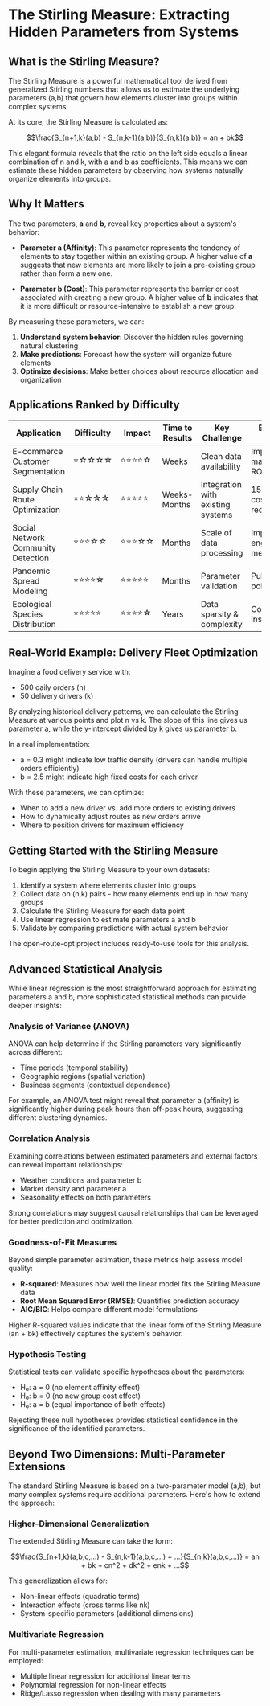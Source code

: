 # The Stirling Measure: Extracting Hidden Parameters from Systems

## What is the Stirling Measure?

The Stirling Measure is a powerful mathematical tool derived from generalized Stirling numbers that allows us to estimate the underlying parameters (a,b) that govern how elements cluster into groups within complex systems.

At its core, the Stirling Measure is calculated as:

$$\frac{S_{n+1,k}(a,b) - S_{n,k-1}(a,b)}{S_{n,k}(a,b)} = an + bk$$

This elegant formula reveals that the ratio on the left side equals a linear combination of n and k, with a and b as coefficients. This means we can estimate these hidden parameters by observing how systems naturally organize elements into groups.

## Why It Matters

The two parameters, **a** and **b**, reveal key properties about a system's behavior:

- **Parameter a (Affinity)**: This parameter represents the tendency of elements to stay together within an existing group. A higher value of **a** suggests that new elements are more likely to join a pre-existing group rather than form a new one.

- **Parameter b (Cost)**: This parameter represents the barrier or cost associated with creating a new group. A higher value of **b** indicates that it is more difficult or resource-intensive to establish a new group.

By measuring these parameters, we can:

1. **Understand system behavior**: Discover the hidden rules governing natural clustering
2. **Make predictions**: Forecast how the system will organize future elements
3. **Optimize decisions**: Make better choices about resource allocation and organization

## Applications Ranked by Difficulty

| Application | Difficulty | Impact | Time to Results | Key Challenge | Business Value |
|-------------|------------|--------|-----------------|---------------|----------------|
| E-commerce Customer Segmentation | ⭐☆☆☆☆ | ⭐⭐⭐⭐☆ | Weeks | Clean data availability | Improved marketing ROI |
| Supply Chain Route Optimization | ⭐⭐☆☆☆ | ⭐⭐⭐⭐⭐ | Weeks-Months | Integration with existing systems | 15-30% cost reduction |
| Social Network Community Detection | ⭐⭐⭐☆☆ | ⭐⭐⭐☆☆ | Months | Scale of data processing | Improved engagement metrics |
| Pandemic Spread Modeling | ⭐⭐⭐⭐☆ | ⭐⭐⭐⭐⭐ | Months | Parameter validation | Public health policy impact |
| Ecological Species Distribution | ⭐⭐⭐⭐⭐ | ⭐⭐⭐⭐☆ | Years | Data sparsity & complexity | Conservation insights |

## Real-World Example: Delivery Fleet Optimization

Imagine a food delivery service with:
- 500 daily orders (n)
- 50 delivery drivers (k)

By analyzing historical delivery patterns, we can calculate the Stirling Measure at various points and plot n vs k. The slope of this line gives us parameter a, while the y-intercept divided by k gives us parameter b.

In a real implementation:
- a = 0.3 might indicate low traffic density (drivers can handle multiple orders efficiently)
- b = 2.5 might indicate high fixed costs for each driver

With these parameters, we can optimize:
- When to add a new driver vs. add more orders to existing drivers
- How to dynamically adjust routes as new orders arrive
- Where to position drivers for maximum efficiency

## Getting Started with the Stirling Measure

To begin applying the Stirling Measure to your own datasets:

1. Identify a system where elements cluster into groups
2. Collect data on (n,k) pairs - how many elements end up in how many groups
3. Calculate the Stirling Measure for each data point
4. Use linear regression to estimate parameters a and b
5. Validate by comparing predictions with actual system behavior

The open-route-opt project includes ready-to-use tools for this analysis.

## Advanced Statistical Analysis

While linear regression is the most straightforward approach for estimating parameters a and b, more sophisticated statistical methods can provide deeper insights:

### Analysis of Variance (ANOVA)

ANOVA can help determine if the Stirling parameters vary significantly across different:
- Time periods (temporal stability)
- Geographic regions (spatial variation)
- Business segments (contextual dependence)

For example, an ANOVA test might reveal that parameter a (affinity) is significantly higher during peak hours than off-peak hours, suggesting different clustering dynamics.

### Correlation Analysis

Examining correlations between estimated parameters and external factors can reveal important relationships:
- Weather conditions and parameter b
- Market density and parameter a
- Seasonality effects on both parameters

Strong correlations may suggest causal relationships that can be leveraged for better prediction and optimization.

### Goodness-of-Fit Measures

Beyond simple parameter estimation, these metrics help assess model quality:
- **R-squared**: Measures how well the linear model fits the Stirling Measure data
- **Root Mean Squared Error (RMSE)**: Quantifies prediction accuracy
- **AIC/BIC**: Helps compare different model formulations

Higher R-squared values indicate that the linear form of the Stirling Measure (an + bk) effectively captures the system's behavior.

### Hypothesis Testing

Statistical tests can validate specific hypotheses about the parameters:
- H₀: a = 0 (no element affinity effect)
- H₀: b = 0 (no new group cost effect)
- H₀: a = b (equal importance of both effects)

Rejecting these null hypotheses provides statistical confidence in the significance of the identified parameters.

## Beyond Two Dimensions: Multi-Parameter Extensions

The standard Stirling Measure is based on a two-parameter model (a,b), but many complex systems require additional parameters. Here's how to extend the approach:

### Higher-Dimensional Generalization

The extended Stirling Measure can take the form:

$$\frac{S_{n+1,k}(a,b,c,...) - S_{n,k-1}(a,b,c,...) + ...}{S_{n,k}(a,b,c,...)} = an + bk + cn^2 + dk^2 + enk + ...$$

This generalization allows for:
- Non-linear effects (quadratic terms)
- Interaction effects (cross terms like nk)
- System-specific parameters (additional dimensions)

### Multivariate Regression

For multi-parameter estimation, multivariate regression techniques can be employed:
- Multiple linear regression for additional linear terms
- Polynomial regression for non-linear effects
- Ridge/Lasso regression when dealing with many parameters
